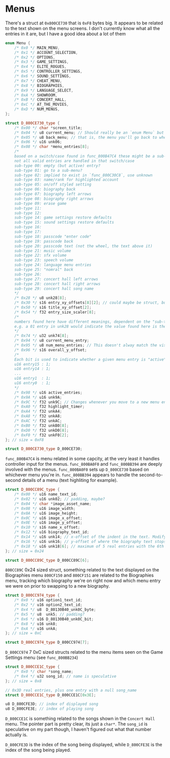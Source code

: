 # Menus

There's a struct at `0x800CE730` that is `0xF8` bytes big.
It appears to be related to the text shown on the menu screens.
I don't currently know what all the entries in it are, but I have a good idea about a lot of them

```cpp
enum Menu {
    /* 0x0 */ MAIN_MENU,
    /* 0x1 */ ACCOUNT_SELECTION,
    /* 0x2 */ OPTIONS,
    /* 0x3 */ GAME_SETTINGS,
    /* 0x4 */ ELITE_ROGUES,
    /* 0x5 */ CONTROLLER_SETTINGS,
    /* 0x6 */ SOUND_SETTINGS,
    /* 0x7 */ CHEAT_MENU,
    /* 0x8 */ BIOGRAPHIES,
    /* 0x9 */ LANGUAGE_SELECT,
    /* 0xA */ SHOWROOM,
    /* 0xB */ CONCERT_HALL,
    /* 0xC */ AT_THE_MOVIES,
    /* 0xD */ NUM_MENUS,
};

struct D_800CE730_type {
    /* 0x00 */ char *screen_title;
    /* 0x04 */ u8 current_menu; // Should really be an `enum Menu` but enums are sized too big
    /* 0x05 */ u8 back_menu; // that is, the menu you'll go back to when selecting the "Back" option
    /* 0x06 */ u16 unk06;
    /* 0x08 */ char *menu_entries[8];
    /*
    based on a switch/case found in func_800B47C4 these might be a sub-type for each menu entry
    not all valid entries are handled in that switch/case
    sub-type 00: empty (but active) entry?
    sub-type 01: go to a sub-menu?
    sub-type 02: implied to exist in `func_800C30C8`, use unknown
    sub-type 03: name/rank for highlighted account
    sub-type 05: on/off styled setting
    sub-type 06: biography back
    sub-type 07: biography left arrows
    sub-type 08: biography right arrows
    sub-type 09: erase game
    sub-type 11:
    sub-type 12:
    sub-type 14: game settings restore defaults
    sub-type 15: sound settings restore defaults
    sub-type 16:
    sub-type 17:
    sub-type 18: passcode "enter code"
    sub-type 19: passcode back
    sub-type 20: passcode text (not the wheel, the text above it)
    sub-type 21: music volume
    sub-type 22: sfx volume
    sub-type 23: speech volume
    sub-type 24: language menu entries
    sub-type 25: "nomral" back
    sub-type 26: 
    sub-type 27: concert hall left arrows
    sub-type 28: concert hall right arrows
    sub-type 29: concert hall song name
    */
    /* 0x28 */ u8 unk28[8];
    /* 0x30 */ s16 entry_xy_offsets[8][2]; // could maybe be struct, but an array works just as well
    /* 0x50 */ s16 title_xy_offset[2];
    /* 0x54 */ f32 entry_size_scaler[8];
    /*
    numbers found here have different meanings, dependent on the "sub-type" found in unk28
    e.g. a 01 entry in unk28 would indicate the value found here is the `enum Menu` value of the sub-menu you'll go to
    */
    /* 0x74 */ u32 unk74[8];
    /* 0x94 */ u8 current_menu_entry;
    /* 0x95 */ u8 num_menu_entries; // This doesn't alway match the visible menu entries, so there's likely a nuance I'm missing
    /* 0x96 */ s16 overall_y_offset;
    /*
    Each bit is used to indicate whether a given menu entry is "active" (has actual text) or "inactive"
    u16 entry15 : 1;
    u16 entry14 : 1;
    ...
    u16 entry1  : 1;
    u16 entry0  : 1;
    */
    /* 0x98 */ u16 active_entries;
    /* 0x9A */ u16 unk9A;
    /* 0x9C */ f32 unk9C; // Changes whenever you move to a new menu entry, some type of timer
    /* 0xA0 */ f32 highlight_timer;
    /* 0xA4 */ f32 unkA4;
    /* 0xA8 */ f32 unkA8;
    /* 0xAC */ f32 unkAC;
    /* 0xB0 */ f32 unkB0[8];
    /* 0xD0 */ f32 unkD0[8];
    /* 0xF0 */ f32 unkF0[2];
}; // size = 0xF8

struct D_800CE730_type D_800CE730;
```

`func_800B47C4` is menu related in some capcity, at the very least it handles controller input for the menus.
`func_800BA0F0` and `func_800BB394` are deeply involved with the menus.
`func_800BA0F0` sets up `D_800CE730` based on whichever menu you're in.
`func_800BB394` appears to handle the second-to-second details of a menu (text highliting for example).

```cpp
struct D_800CC89C_type {
    /* 0x00 */ u16 name_text_id;
    /* 0x02 */ u16 unk02; // padding, maybe?
    /* 0x04 */ char *image_asset_name;
    /* 0x08 */ u16 image_width;
    /* 0x0A */ u16 image_height;
    /* 0x0C */ u16 image_x_offset;
    /* 0x0E */ u16 image_y_offset;
    /* 0x10 */ s16 name_x_offset;
    /* 0x12 */ u16 biography_text_id;
    /* 0x14 */ u16 unk14; // x-offset of the indent in the text. Modifying this can have weird side-effects
    /* 0x16 */ u16 unk16; // y-offset of where the biography text stops taking the picture into account
    /* 0x18 */ u16 unk18[6]; // maximum of 5 real entries with the 6th being `0xFFFF` as an end-of-list entry
}; // size = 0x24

struct D_800CC89C_type D_800CC89C[6];
```

`800CC89C` 0x24 sized struct, something related to the text displayed on the Biographies menu
`800CF150` and `800CF151` are related to the Biographies menu, tracking which biography we're on right now and which menu entry we were on prior to swapping to a new biography.

```cpp
struct D_800CC974_type {
    /* 0x0 */ u16 option1_text_id;
    /* 0x2 */ u16 option2_text_id;
    /* 0x4 */ u8  D_80130B40_unk0C_byte;
    /* 0x5 */ u8  unk5; // padding?
    /* 0x6 */ u16 D_80130B40_unk0C_bit;
    /* 0x8 */ u16 unk8;
    /* 0xA */ u16 unkA;
}; // size = 0xC

struct D_800CC974_type D_800CC974[7];
```

`D_800CC974` 7 0xC sized structs related to the menu items seen on the Game Settings menu (see `func_800BB234`)

```cpp
struct D_800CCE1C_type {
    /* 0x0 */ char *song_name;
    /* 0x4 */ u32 song_id; // name is speculative
}; // size = 0x8

// 0x3D real entries, plus one entry with a null song_name
struct D_800CCE1C_type D_800CCE1C[0x3E];

u8 D_800CFE3D; // index of displayed song
u8 D_800CFE3E; // index of playing song
```

`D_800CCE1C` is something related to the songs shown in the `Concert Hall` menu.
The pointer part is pretty clear, its just a `char*`.
The `song_id` is speculative on my part though, I haven't figured out what that number actually is.

`D_800CFE3D` is the index of the song being displayed, while `D_800CFE3E` is the index of the song being played.
